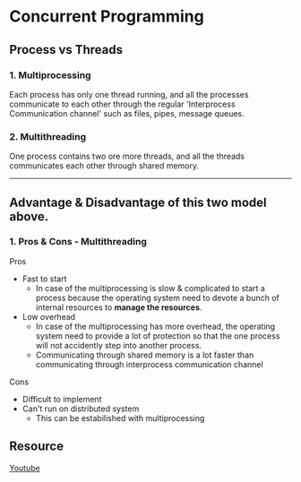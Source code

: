 # Concurrent Programming

## Process vs Threads
### 1. Multiprocessing
Each process has only one thread running, and all the processes communicate to each other
through the regular 'Interprocess Communication channel' such as files, pipes, message queues.

### 2. Multithreading
One process contains two ore more threads, and all the threads communicates each other through
shared memory.

---
## Advantage & Disadvantage of this two model above.
### 1. Pros & Cons - Multithreading
Pros
* Fast to start
  * In case of the multiprocessing is slow & complicated to start a process because the operating
    system need to devote a bunch of internal resources to **manage the resources**.
* Low overhead
  * In case of the multiprocessing has more overhead, the operating system need to provide a lot of
    protection so that the one process will not accidently step into another process.
  * Communicating through shared memory is a lot faster than communicating through interprocess communication channel

Cons
* Difficult to implement
* Can't run on distributed system
  * This can be estabilished with multiprocessing

## Resource
[Youtube](https://www.youtube.com/watch?v=LL8wkskDlbs)
